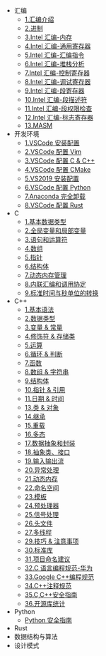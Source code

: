 - 汇编
  - [1.汇编介绍](../编程语言/汇编/1.汇编介绍.md)
  - [2.进制](../编程语言/汇编/2.进制.md)
  - [3.Intel 汇编-内存](../编程语言/汇编/3.Intel汇编-内存.md)
  - [4.Intel 汇编-通用寄存器](../编程语言/汇编/4.Intel汇编-通用寄存器.md)
  - [5.Intel 汇编-汇编指令](../编程语言/汇编/5.Intel汇编-汇编指令.md)
  - [6.Intel 汇编-堆栈分析](../编程语言/汇编/6.Intel汇编-堆栈分析.md)
  - [7.Intel 汇编-控制寄存器](../编程语言/汇编/7.Intel汇编-控制寄存器.md)
  - [8.Intel 汇编-调试寄存器](../编程语言/汇编/8.Intel汇编-调试寄存器.md)
  - [9.Intel 汇编-段寄存器](../编程语言/汇编/9.Intel汇编-段寄存器.md)
  - [10.Intel 汇编-段描述符](../编程语言/汇编/10.Intel汇编-段描述符.md)
  - [11.Intel 汇编-段权限检查](../编程语言/汇编/11.Intel汇编-段权限检查.md)
  - [12.Intel 汇编-标志寄存器](../编程语言/汇编/12.Intel汇编-标志寄存器.md)
  - [13.MASM](../编程语言/汇编/13.MASM.md)
- 开发环境
  - [1.VSCode 安装配置](../编程语言/开发环境/1.VSCode安装配置.md)
  - [2.VSCode 配置 Vim](../编程语言/开发环境/2.VSCode配置Vim.md)
  - [3.VSCode 配置 C & C++](../编程语言/开发环境/3.VSCode配置C%20&%20C++.md)
  - [4.VSCode 配置 CMake](../编程语言/开发环境/4.VSCode配置CMake.md)
  - [5.VS2019 安装配置](../编程语言/开发环境/5.VS2019安装配置.md)
  - [6.VSCode 配置 Python](../编程语言/开发环境/6.VSCode配置Python.md)
  - [7.Anaconda 完全卸载](../编程语言/开发环境/7.Anaconda完全卸载.md)
  - [8.VSCode 配置 Rust](../编程语言/开发环境/8.VSCode配置Rust.md)
- C
  - [1.基本数据类型](../编程语言/C/1.基本数据类型.md)
  - [2.全局变量和局部变量](../编程语言/C/2.全局变量和局部变量.md)
  - [3.语句和运算符](../编程语言/C/3.语句和运算符.md)
  - [4.数组](../编程语言/C/4.数组.md)
  - [5.指针](../编程语言/C/5.指针.md)
  - [6.结构体](../编程语言/C/6.结构体.md)
  - [7.动态内存管理](../编程语言/C/7.动态内存管理.md)
  - [8.内联汇编和调用协定](../编程语言/C/8.内联汇编和调用协定.md)
  - [9.标准时间与秒单位的转换](../编程语言/C/9.标准时间与秒单位的转换.md)
- C++
  - [1.基本语法](../编程语言/C++/1.基本语法.md)
  - [2.数据类型](../编程语言/C++/2.数据类型.md)
  - [3.变量 & 常量](../编程语言/C++/3.变量%20&%20常量.md)
  - [4.修饰符 & 存储类](../编程语言/C++/4.修饰符%20&%20存储类.md)
  - [5.运算](../编程语言/C++/5.运算.md)
  - [6.循环 & 判断](../编程语言/C++/6.循环%20&%20判断.md)
  - [7.函数](../编程语言/C++/7.函数.md)
  - [8.数组 & 字符串](../编程语言/C++/8.数组%20&%20字符串.md)
  - [9.结构体](../编程语言/C++/9.结构体.md)
  - [10.指针 & 引用](../编程语言/C++/10.指针%20&%20引用.md)
  - [11.日期 & 时间](../编程语言/C++/11.日期%20&%20时间.md)
  - [13.类 & 对象](../编程语言/C++/13.类%20&%20对象.md)
  - [14.继承](../编程语言/C++/14.继承.md)
  - [15.重载](../编程语言/C++/15.重载.md)
  - [16.多态](../编程语言/C++/16.多态.md)
  - [17.数据抽象和封装](../编程语言/C++/17.数据抽象和封装.md)
  - [18.抽象类、接口](../编程语言/C++/18.抽象类、接口.md)
  - [19.输入输出流](../编程语言/C++/19.输入输出流.md)
  - [20.异常处理](../编程语言/C++/20.异常处理.md)
  - [21.动态内存](../编程语言/C++/21.动态内存.md)
  - [22.命名空间](../编程语言/C++/22.命名空间.md)
  - [23.模板](../编程语言/C++/23.模板.md)
  - [24.预处理器](../编程语言/C++/24.预处理器.md)
  - [25.信号处理](../编程语言/C++/25.信号处理.md)
  - [26.头文件](../编程语言/C++/26.头文件.md)
  - [27.多线程](../编程语言/C++/27.多线程.md)
  - [29.技巧 & 注意事项](../编程语言/C++/29.技巧%20&%20注意事项.md)
  - [30.标准库](../编程语言/C++/30.标准库.md)
  - [31.项目命名建议](../编程语言/C++/31.项目命名建议.md)
  - [32.C 语言编程规范-华为](../编程语言/C++/32.C语言编程规范-华为.md)
  - [33.Google C++编程规范](../编程语言/C++/33.Google%20C++编程规范.md)
  - [34.C++注释规范](../编程语言/C++/34.C++注释规范.md)
  - [35.C,C++安全指南](../编程语言/C++/35.C,C++安全指南.md)
  - [36.开源库统计](../编程语言/C++/36.开源库统计.md)
- Python
  - [Python 安全指南](../编程语言/Python/Python安全指南.md)
- Rust
- 数据结构与算法
- 设计模式

